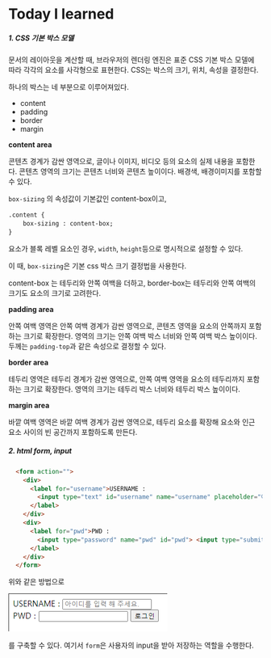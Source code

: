 # Today I learned



##### 1. CSS 기본 박스 모델

문서의 레이아웃을 계산할 때, 브라우저의 렌더링 엔진은 표준 CSS 기본 박스 모델에 따라 각각의 요소를 사각형으로 표현한다. CSS는 박스의 크기, 위치, 속성을 결정한다.



하나의 박스는 네 부분으로 이루어져있다. 

- content
- padding
- border
- margin



**content area**

콘텐츠 경계가 감싼 영역으로, 글이나 이미지, 비디오 등의 요소의 실제 내용을 포함한다. 콘텐츠 영역의 크기는 콘텐츠 너비와 콘텐츠 높이이다. 배경색, 배경이미지를 포함할 수 있다.

`box-sizing` 의 속성값이 기본값인 content-box이고,

```html
.content {
	box-sizing : content-box;
}
```

요소가 블록 레벨 요소인 경우, `width`, `height`등으로 명시적으로 설정할 수 있다.

이 때, `box-sizing`은 기본 css 박스 크기 결정법을 사용한다. 

content-box 는 테두리와 안쪽 여백을 더하고, border-box는 테두리와 안쪽 여백의 크기도 요소의 크기로 고려한다.



**padding area**

안쪽 여백 영역은 안쪽 여백 경계가 감싼 영역으로, 콘텐츠 영역을 요소의 안쪽까지 포함하는 크기로 확장한다. 영역의 크기는 안쪽 여백 박스 너비와 안쪽 여백 박스 높이이다. 두께는 `padding-top`과 같은 속성으로 결정할 수 있다.



**border area**

테두리 영역은 테두리 경계가 감싼 영역으로, 안쪽 여백 영역을 요소의 테두리까지 포함하는 크기로 확장한다. 영역의 크기는 테두리 박스 너비와 테두리 박스 높이이다.



**margin area**

바깥 여백 영역은 바깥 여백 경계가 감싼 영역으로, 테두리 요소를 확장해 요소와 인근 요소 사이의 빈 공간까지 포함하도록 만든다.



##### 2. html form, input

```html
  <form action="">
    <div>
      <label for="username">USERNAME :
        <input type="text" id="username" name="username" placeholder="아이디를 입력하세요.">
      </label>
    </div>
    <div>
      <label for="pwd">PWD :
        <input type="password" name="pwd" id="pwd"> <input type="submit" value="로그인">
      </label>
    </div>
  </form>
```

위와 같은 방법으로 

![image-20210803151759923](README.assets/image-20210803151759923.png)

를 구축할 수 있다. 여기서 `form`은 사용자의 input을 받아 저장하는 역할을 수행한다.